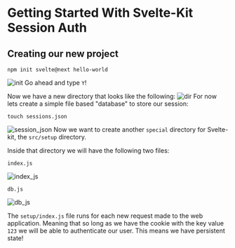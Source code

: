 # Getting Started With Svelte-Kit Session Auth

## Creating our new project
`npm init svelte@next hello-world`

![init](https://images.ceal.dev/uploads/medium/d8a0087f432b87c28129ef12fa101366.png)
Go ahead and type `Y`!

Now we have a new directory that looks like the following:
![dir](https://images.ceal.dev/uploads/big/173fb978ca627cbc23dc3dd707af846d.png)
For now lets create a simple file based "database" to store our session:

`touch sessions.json`

![session_json](https://images.ceal.dev/uploads/big/24aae81a76c28d361e4d22c73e7e7d56.png)
Now we want to create another `special` directory for Svelte-kit, the `src/setup` directory.

Inside that directory we will have the following two files:

`index.js`

![index_js](https://images.ceal.dev/uploads/medium/3084cbfde334c4ebdb5c6d340fc31ba2.png)

`db.js`

![db_js](https://images.ceal.dev/uploads/medium/4d46769f61128fe2e647d008c105160d.png)

The `setup/index.js` file runs for each new request made to the web application. Meaning that so long as we have the cookie with the key value `123` we will be able to authenticate our user. This means we have persistent state!
